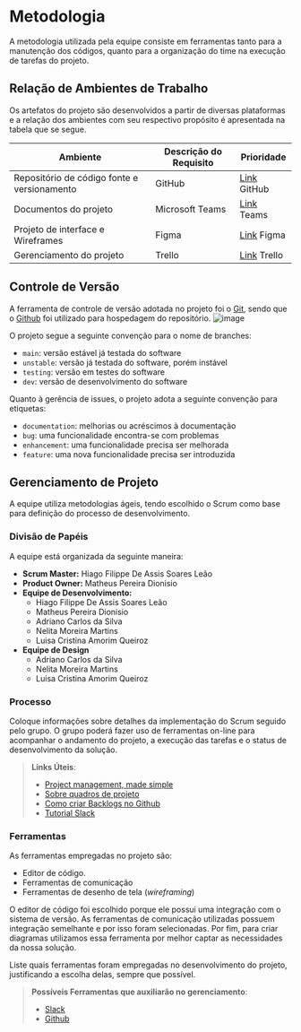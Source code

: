
# Metodologia

A metodologia utilizada pela equipe consiste em ferramentas tanto para a manutenção dos códigos, quanto para a organização do time na execução de tarefas do projeto.

## Relação de Ambientes de Trabalho

Os artefatos do projeto são desenvolvidos a partir de diversas plataformas e a relação dos ambientes com seu respectivo propósito é apresentada na tabela que se segue. 

|Ambiente   | Descrição do Requisito  | Prioridade |
|-----------|----------------------------------|------|
|Repositório de código fonte e versionamento| GitHub | [Link](https://github.com/orgs/ICEI-PUC-Minas-PMV-ADS/teams/ads_2021_02_e1_grupo_3_consultas) GitHub | 
|Documentos do projeto | Microsoft Teams | [Link](https://teams.microsoft.com/_#/docx/viewer/teams/https:~2F~2Fsgapucminasbr.sharepoint.com~2Fsites~2Fteam_sga_865_2021_2_5954107-Grupo3-19h30-19h45~2FDocumentos%20Compartilhados~2FGrupo%203%20-%2019h30-19h45~2FTarefa%202%20-%20Grupo%203.docx?threadId=19:f600f95aca8e4d00a3ae9d9bc5f7e7fa@thread.tacv2&baseUrl=https:~2F~2Fsgapucminasbr.sharepoint.com~2Fsites~2Fteam_sga_865_2021_2_5954107-Grupo3-19h30-19h45&fileId=bda4b774-8429-41dd-8c0d-1fe4780a8c63&ctx=files&rootContext=items_view&viewerAction=view) Teams |
|Projeto de interface e Wireframes | Figma | [Link](https://www.figma.com/file/nc5yh413tN7drT96NghJnZ/Site?node-id=0%3A1) Figma |
|Gerenciamento do projeto|  Trello | [Link](https://trello.com/b/zpusdWXw/telas-consultas-m%C3%A9dicas) Trello |



## Controle de Versão

A ferramenta de controle de versão adotada no projeto foi o
[Git](https://git-scm.com/), sendo que o [Github](https://github.com)
foi utilizado para hospedagem do repositório.
![image](https://user-images.githubusercontent.com/103226164/191135349-f28c572a-d7cc-4bd1-b544-486be0cd6ce0.png)

O projeto segue a seguinte convenção para o nome de branches:

- `main`: versão estável já testada do software
- `unstable`: versão já testada do software, porém instável
- `testing`: versão em testes do software
- `dev`: versão de desenvolvimento do software

Quanto à gerência de issues, o projeto adota a seguinte convenção para
etiquetas:

- `documentation`: melhorias ou acréscimos à documentação
- `bug`: uma funcionalidade encontra-se com problemas
- `enhancement`: uma funcionalidade precisa ser melhorada
- `feature`: uma nova funcionalidade precisa ser introduzida



## Gerenciamento de Projeto

A equipe utiliza metodologias ágeis, tendo escolhido o Scrum como base para definição do processo de desenvolvimento.

### Divisão de Papéis

A equipe está organizada da seguinte maneira:
- **Scrum Master:** Hiago Filippe De Assis Soares Leão
- **Product Owner:** Matheus Pereira Dionisio
- **Equipe de Desenvolvimento:**
    - Hiago Filippe De Assis Soares Leão
    - Matheus Pereira Dionisio
    - Adriano Carlos da Silva
    - Nelita Moreira Martins
    - Luisa Cristina Amorim Queiroz
- **Equipe de Design**
    - Adriano Carlos da Silva
    - Nelita Moreira Martins
    - Luisa Cristina Amorim Queiroz

### Processo

Coloque  informações sobre detalhes da implementação do Scrum seguido pelo grupo. O grupo poderá fazer uso de ferramentas on-line para acompanhar o andamento do projeto, a execução das tarefas e o status de desenvolvimento da solução.
 
> **Links Úteis**:
> - [Project management, made simple](https://github.com/features/project-management/)
> - [Sobre quadros de projeto](https://docs.github.com/pt/github/managing-your-work-on-github/about-project-boards)
> - [Como criar Backlogs no Github](https://www.youtube.com/watch?v=RXEy6CFu9Hk)
> - [Tutorial Slack](https://slack.com/intl/en-br/)

### Ferramentas

As ferramentas empregadas no projeto são:

- Editor de código.
- Ferramentas de comunicação
- Ferramentas de desenho de tela (_wireframing_)

O editor de código foi escolhido porque ele possui uma integração com o
sistema de versão. As ferramentas de comunicação utilizadas possuem
integração semelhante e por isso foram selecionadas. Por fim, para criar
diagramas utilizamos essa ferramenta por melhor captar as
necessidades da nossa solução.

Liste quais ferramentas foram empregadas no desenvolvimento do projeto, justificando a escolha delas, sempre que possível.
 
> **Possíveis Ferramentas que auxiliarão no gerenciamento**: 
> - [Slack](https://slack.com/)
> - [Github](https://github.com/)
